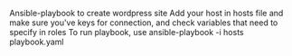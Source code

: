 Ansible-playbook to create wordpress site
Add your host in hosts file and make sure you've keys for connection, and check variables that need to specify in roles
To run playbook, use
ansible-playbook -i hosts playbook.yaml 
